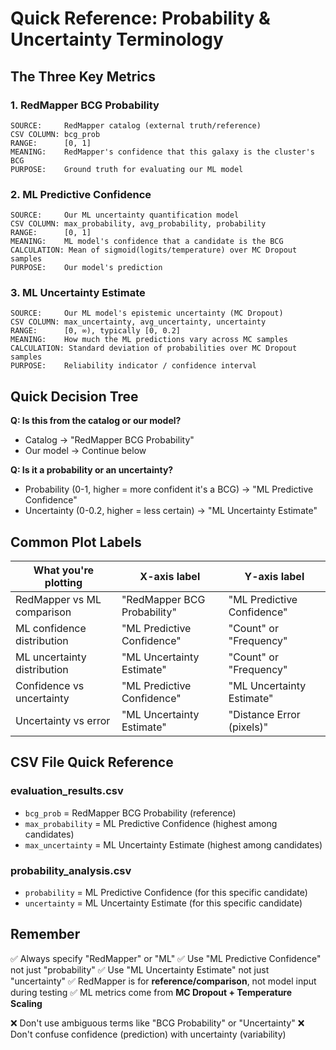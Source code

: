 # Quick Reference: Probability & Uncertainty Terminology

## The Three Key Metrics

### 1. RedMapper BCG Probability
```
SOURCE:     RedMapper catalog (external truth/reference)
CSV COLUMN: bcg_prob
RANGE:      [0, 1]
MEANING:    RedMapper's confidence that this galaxy is the cluster's BCG
PURPOSE:    Ground truth for evaluating our ML model
```

### 2. ML Predictive Confidence
```
SOURCE:     Our ML uncertainty quantification model
CSV COLUMN: max_probability, avg_probability, probability
RANGE:      [0, 1]
MEANING:    ML model's confidence that a candidate is the BCG
CALCULATION: Mean of sigmoid(logits/temperature) over MC Dropout samples
PURPOSE:    Our model's prediction
```

### 3. ML Uncertainty Estimate
```
SOURCE:     Our ML model's epistemic uncertainty (MC Dropout)
CSV COLUMN: max_uncertainty, avg_uncertainty, uncertainty
RANGE:      [0, ∞), typically [0, 0.2]
MEANING:    How much the ML predictions vary across MC samples
CALCULATION: Standard deviation of probabilities over MC Dropout samples
PURPOSE:    Reliability indicator / confidence interval
```

## Quick Decision Tree

**Q: Is this from the catalog or our model?**
- Catalog → "RedMapper BCG Probability"
- Our model → Continue below

**Q: Is it a probability or an uncertainty?**
- Probability (0-1, higher = more confident it's a BCG) → "ML Predictive Confidence"
- Uncertainty (0-0.2, higher = less certain) → "ML Uncertainty Estimate"

## Common Plot Labels

| What you're plotting | X-axis label | Y-axis label |
|----------------------|--------------|--------------|
| RedMapper vs ML comparison | "RedMapper BCG Probability" | "ML Predictive Confidence" |
| ML confidence distribution | "ML Predictive Confidence" | "Count" or "Frequency" |
| ML uncertainty distribution | "ML Uncertainty Estimate" | "Count" or "Frequency" |
| Confidence vs uncertainty | "ML Predictive Confidence" | "ML Uncertainty Estimate" |
| Uncertainty vs error | "ML Uncertainty Estimate" | "Distance Error (pixels)" |

## CSV File Quick Reference

### evaluation_results.csv
- `bcg_prob` = RedMapper BCG Probability (reference)
- `max_probability` = ML Predictive Confidence (highest among candidates)
- `max_uncertainty` = ML Uncertainty Estimate (highest among candidates)

### probability_analysis.csv
- `probability` = ML Predictive Confidence (for this specific candidate)
- `uncertainty` = ML Uncertainty Estimate (for this specific candidate)

## Remember
✅ Always specify "RedMapper" or "ML"
✅ Use "ML Predictive Confidence" not just "probability"
✅ Use "ML Uncertainty Estimate" not just "uncertainty"
✅ RedMapper is for **reference/comparison**, not model input during testing
✅ ML metrics come from **MC Dropout + Temperature Scaling**

❌ Don't use ambiguous terms like "BCG Probability" or "Uncertainty"
❌ Don't confuse confidence (prediction) with uncertainty (variability)
